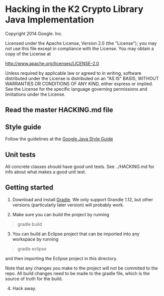 # Hacking in the K2 Crypto Library Java Implementation

Copyright 2014 Google. Inc.

Licensed under the Apache License, Version 2.0 (the "License");
you may not use this file except in compliance with the License.
You may obtain a copy of the License at

   http://www.apache.org/licenses/LICENSE-2.0

Unless required by applicable law or agreed to in writing, software
distributed under the License is distributed on an "AS IS" BASIS,
WITHOUT WARRANTIES OR CONDITIONS OF ANY KIND, either express or implied.
See the License for the specific language governing permissions and
limitations under the License.

## Read the master HACKING.md file

## Style guide

Follow the guidelines at the
[Google Java Style Guide](http://google-styleguide.googlecode.com/svn/trunk/javaguide.html)

## Unit tests

All concrete classes should have good unit tests. See ../HACKING.md for info
about what makes a good unit test.

## Getting started

1. Download and install [Gradle](http://www.gradle.org). We only support
Grandle 1.12, but other versions (particularly later version) will probably
work.

2. Make sure you can build the project by running

> gradle build

3. You can build an Eclipse project that can be imported into any workspace
by running

> gradle eclipse

and then importing the Eclipse project in this directory.

Note that any changes you make to the project will not be commited to the repo.
All build changes need to be made to the gradle file, which is the source of
truth for the build.

4. Hack away.
